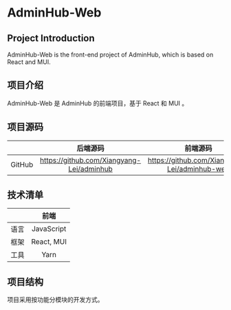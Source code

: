 # AdminHub-Web

## Project Introduction

AdminHub-Web is the front-end project of AdminHub, which is based on React and MUI.

## 项目介绍

AdminHub-Web 是 AdminHub 的前端项目，基于 React 和 MUI 。

## 项目源码

| | 后端源码 | 前端源码 |
| :-----| :----: | :----: |
| GitHub | https://github.com/Xiangyang-Lei/adminhub | https://github.com/Xiangyang-Lei/adminhub-web |

## 技术清单

| | 前端 |
| :----- | :----: |
| 语言 | JavaScript |
| 框架 | React, MUI |
| 工具 | Yarn |

## 项目结构

项目采用按功能分模块的开发方式。

